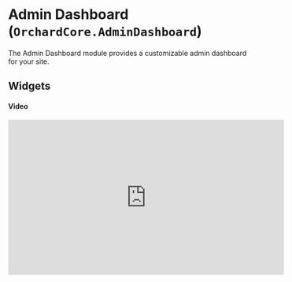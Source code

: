 # Admin Dashboard (`OrchardCore.AdminDashboard`)

The Admin Dashboard module provides a customizable admin dashboard for your site.

## Widgets

#### Video

<iframe width="560" height="315" src="https://www.youtube.com/embed/MQuiXEnyEBw" frameborder="0" allow="accelerometer; autoplay; encrypted-media; gyroscope; picture-in-picture" allowfullscreen></iframe>
